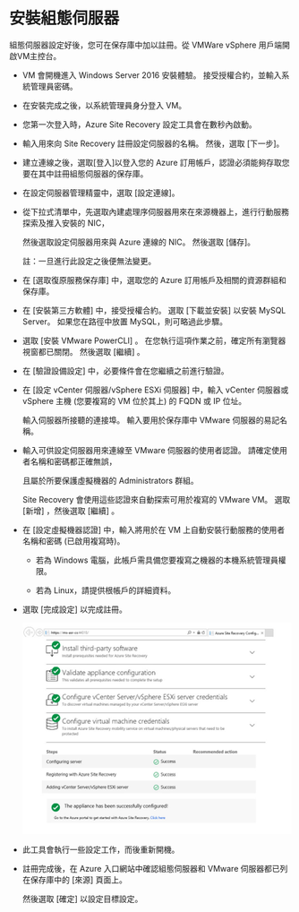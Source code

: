 # 安裝組態伺服器

組態伺服器設定好後，您可在保存庫中加以註冊。從 VMWare vSphere 用戶端開啟VM主控台。<br>

- VM 會開機進入 Windows Server 2016 安裝體驗。 接受授權合約，並輸入系統管理員密碼。<br>

- 在安裝完成之後，以系統管理員身分登入 VM。<br>

- 您第一次登入時，Azure Site Recovery 設定工具會在數秒內啟動。<br>

- 輸入用來向 Site Recovery 註冊設定伺服器的名稱。 然後，選取 [下一步]。<br>

- 建立連線之後，選取[登入]以登入您的 Azure 訂用帳戶，認證必須能夠存取您要在其中註冊組態伺服器的保存庫。<br>

- 在設定伺服器管理精靈中，選取 [設定連線]。

- 從下拉式清單中，先選取內建處理序伺服器用來在來源機器上，進行行動服務探索及推入安裝的 NIC，<br>
  
  然後選取設定伺服器用來與 Azure 連線的 NIC。 然後選取 [儲存]。<br>
  
  註：一旦進行此設定之後便無法變更。<br>

- 在 [選取復原服務保存庫] 中，選取您的 Azure 訂用帳戶及相關的資源群組和保存庫。<br>

- 在 [安裝第三方軟體] 中，接受授權合約。 選取 [下載並安裝] 以安裝 MySQL Server。 如果您在路徑中放置 MySQL，則可略過此步驟。 <br>

- 選取 [安裝 VMware PowerCLI] 。 在您執行這項作業之前，確定所有瀏覽器視窗都已關閉。 然後選取 [繼續] 。<br>

- 在 [驗證設備設定] 中，必要條件會在您繼續之前進行驗證。<br>

- 在 [設定 vCenter 伺服器/vSphere ESXi 伺服器] 中，輸入 vCenter 伺服器或 vSphere 主機 (您要複寫的 VM 位於其上) 的 FQDN 或 IP 位址。<br>

  輸入伺服器所接聽的連接埠。 輸入要用於保存庫中 VMware 伺服器的易記名稱。<br>

- 輸入可供設定伺服器用來連線至 VMware 伺服器的使用者認證。 請確定使用者名稱和密碼都正確無誤，<br>
  
  且屬於所要保護虛擬機器的 Administrators 群組。 <br>

  Site Recovery 會使用這些認證來自動探索可用於複寫的 VMware VM。 選取 [新增] ，然後選取 [繼續] 。<br>

- 在 [設定虛擬機器認證] 中，輸入將用於在 VM 上自動安裝行動服務的使用者名稱和密碼 (已啟用複寫時)。<br>

  - 若為 Windows 電腦，此帳戶需具備您要複寫之機器的本機系統管理員權限。<br>

  - 若為 Linux，請提供根帳戶的詳細資料。<br>
  
- 選取 [完成設定] 以完成註冊。<br>
  
  ![GITHUB](https://github.com/MarkChang-Core/ASR-VMWare/blob/main/Image/lab9.jpg)<br>
  
- 此工具會執行一些設定工作，而後重新開機。<br>

- 註冊完成後，在 Azure 入口網站中確認組態伺服器和 VMware 伺服器都已列在保存庫中的 [來源] 頁面上。<br>
  
  然後選取 [確定] 以設定目標設定。<br>
  
  
